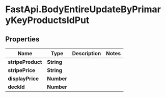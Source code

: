 # FastApi.BodyEntireUpdateByPrimaryKeyProductsIdPut

## Properties
Name | Type | Description | Notes
------------ | ------------- | ------------- | -------------
**stripeProduct** | **String** |  | 
**stripePrice** | **String** |  | 
**displayPrice** | **Number** |  | 
**deckId** | **Number** |  | 

